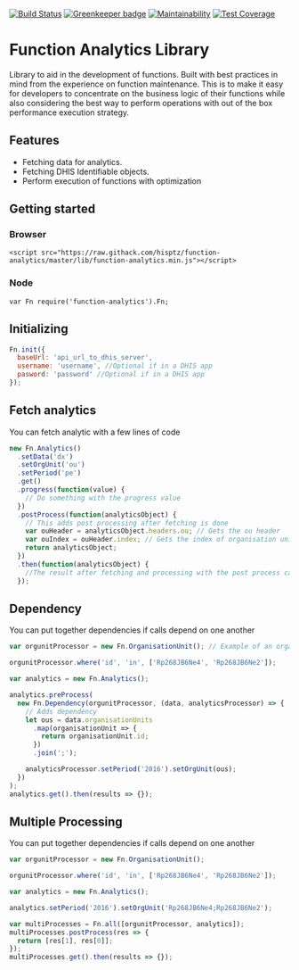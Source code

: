 [![Build Status](https://travis-ci.org/hisptz/function-analytics.svg?branch=develop)](https://travis-ci.org/hisptz/function-analytics) [![Greenkeeper badge](https://badges.greenkeeper.io/hisptz/function-analytics.svg)](https://greenkeeper.io/)
[![Maintainability](https://api.codeclimate.com/v1/badges/18d9239d0ecb464fbea6/maintainability)](https://codeclimate.com/github/hisptz/function-analytics/maintainability)
[![Test Coverage](https://api.codeclimate.com/v1/badges/18d9239d0ecb464fbea6/test_coverage)](https://codeclimate.com/github/hisptz/function-analytics/test_coverage)

# Function Analytics Library

Library to aid in the development of functions. Built with best practices in mind from the experience on function maintenance.
This is to make it easy for developers to concentrate on the business logic of their functions while also considering the best way
to perform operations with out of the box performance execution strategy.

## Features

- Fetching data for analytics.
- Fetching DHIS Identifiable objects.
- Perform execution of functions with optimization

## Getting started

### Browser

```
<script src="https://raw.githack.com/hisptz/function-analytics/master/lib/function-analytics.min.js"></script>
```

### Node

```
var Fn require('function-analytics').Fn;
```

## Initializing

```js
Fn.init({
  baseUrl: 'api_url_to_dhis_server',
  username: 'username', //Optional if in a DHIS app
  pasword: 'password' //Optional if in a DHIS app
});
```

## Fetch analytics

You can fetch analytic with a few lines of code

```js
new Fn.Analytics()
  .setData('dx')
  .setOrgUnit('ou')
  .setPeriod('pe')
  .get()
  .progress(function(value) {
    // Do something with the progress value
  })
  .postProcess(function(analyticsObject) {
    // This adds post processing after fetching is done
    var ouHeader = analyticsObject.headers.ou; // Gets the ou header
    var ouIndex = ouHeader.index; // Gets the index of organisation unit header
    return analyticsObject;
  })
  .then(function(analyticsObject) {
    //The result after fetching and processing with the post process callback
  });
```

## Dependency

You can put together dependencies if calls depend on one another

```js
var orgunitProcessor = new Fn.OrganisationUnit(); // Example of an organisation fethcer

orgunitProcessor.where('id', 'in', ['Rp268JB6Ne4', 'Rp268JB6Ne2']);

var analytics = new Fn.Analytics();

analytics.preProcess(
  new Fn.Dependency(orgunitProcessor, (data, analyticsProcessor) => {
    // Adds dependency
    let ous = data.organisationUnits
      .map(organisationUnit => {
        return organisationUnit.id;
      })
      .join(';');

    analyticsProcessor.setPeriod('2016').setOrgUnit(ous);
  })
);
analytics.get().then(results => {});
```

## Multiple Processing

You can put together dependencies if calls depend on one another

```js
var orgunitProcessor = new Fn.OrganisationUnit();

orgunitProcessor.where('id', 'in', ['Rp268JB6Ne4', 'Rp268JB6Ne2']);

var analytics = new Fn.Analytics();

analytics.setPeriod('2016').setOrgUnit('Rp268JB6Ne4;Rp268JB6Ne2');

var multiProcesses = Fn.all([orgunitProcessor, analytics]);
multiProcesses.postProcess(res => {
  return [res[1], res[0]];
});
multiProcesses.get().then(results => {});
```
